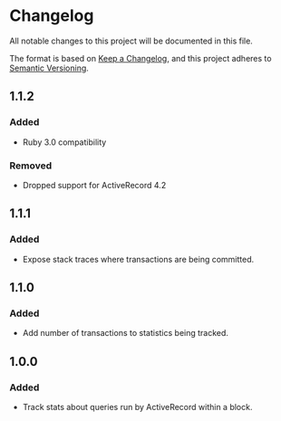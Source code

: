 # Changelog
All notable changes to this project will be documented in this file.

The format is based on [Keep a Changelog](https://keepachangelog.com/en/1.0.0/),
and this project adheres to [Semantic Versioning](https://semver.org/spec/v2.0.0.html).

## 1.1.2

### Added

- Ruby 3.0 compatibility

### Removed

- Dropped support for ActiveRecord 4.2

## 1.1.1
### Added

- Expose stack traces where transactions are being committed.

## 1.1.0
### Added

- Add number of transactions to statistics being tracked.

## 1.0.0
### Added

- Track stats about queries run by ActiveRecord within a block.
